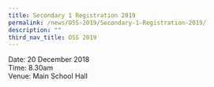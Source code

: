 ```yaml
---
title: Secondary 1 Registration 2019
permalink: /news/OSS-2019/Secondary-1-Registration-2019/
description: ""
third_nav_title: OSS 2019
---
```

Date: 20 December 2018  
Time: 8.30am  
Venue: Main School Hall